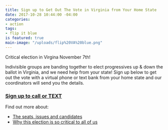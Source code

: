 ```yaml
---
title: Sign up to Get Out The Vote in Virginia from Your Home State
date: 2017-10-28 10:44:00 -04:00
categories:
- action
tags:
- flip it blue
is featured: true
main-image: "/uploads/flip%20VA%20blue.png"
---
```


Critical election in Virgina November 7th!

Indivisible groups are banding together to elect progressives up & down the ballot in Virginia, and we need help from your state! Sign up below to get out the vote with a virtual phone or text bank from your home state and our coordinators will send you the details. 

### [Sign up to call or TEXT](https://www.indivisible.org/gotv-virginia/)

Find out more about:
* [The seats, issues and candidates](https://www.flippable.org/virginia/)
* [Why this election is so critical to all of us](https://blog.flippable.org/3-reasons-to-flipvablue-a717d0340ee?_ga=2.170271264.1464449327.1509202066-944270035.1506818843)

